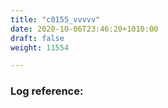 ```yaml
---
title: "c0155_vvvvv"
date: 2020-10-06T23:46:20+1010:00
draft: false
weight: 11554

---
```


### Log reference: <no value>

```
